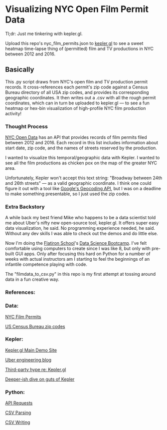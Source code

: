 # Visualizing NYC Open Film Permit Data

Tl;dr: Just me tinkering with kepler.gl.

Upload this repo's nyc_film_permits.json to [kepler.gl](http://kepler.gl/#/demo) to see a sweet heatmap time-lapse thing of (permitted) film and TV productions in NYC between 2012 and 2016.

## Basically

This .py script draws from NYC's open film and TV production permit records. It cross-references each permit's zip code against a Census Bureau directory of all USA zip codes, and provides its corresponding geographic coordinates. It then writes out a .csv with all the rough permit coordinates, which can in turn be uploaded to kepler.gl — to see a fun heatmap or hex-bin visualization of high-profile NYC film production activity!

### Thought Process

[NYC Open Data](https://opendata.cityofnewyork.us/) has an API that provides records of film permits filed between 2012 and 2016. Each record in this list includes information about start date, zip code, and the names of streets reserved by the production.

I wanted to visualize this temporal/geographic data with Kepler. I wanted to see all the film productions as chicken pox on the map of the greater NYC area. 

Unfortunately, Kepler won't accept this text string: "Broadway between 24th and 26th streets" — as a valid geographic coordinate. I think one could figure it out with a tool like [Google's Geocoding API](https://developers.google.com/maps/documentation/geocoding/intro), but I was on a deadline to make something presentable, so I just used the zip codes.

### Extra Backstory

A while back my best friend Mike who happens to be a data scientist told me about Uber's nifty new open-source tool, kepler.gl. It offers super easy data visualization, he said. No programming experience needed, he said. Without any dev skills I was able to check out the demos and do little else.

Now I'm doing the [Flatiron School](https://flatironschool.com/)'s [Data Science Bootcamp](https://flatironschool.com/career-courses/data-science-bootcamp/). I've felt comfortable using computers to create since I was like 8, but only with pre-built GUI apps. Only after focusing this hard on Python for a number of weeks with actual instructors am I starting to feel the beginnings of an infantile competence playing with code.

The "filmdata_to_csv.py" in this repo is my first attempt at tossing around data in a fun creative way.

### References:

### Data:
[NYC Film Permits](https://data.cityofnewyork.us/City-Government/Film-Permits/tg4x-b46p)

[US Census Bureau zip codes](https://gist.github.com/erichurst/7882666)

### Kepler:
[Kepler.gl Main Demo Site](https://kepler.gl/#/)

[Uber engineering blog](https://eng.uber.com/keplergl)

[Third-party hype re: Kepler.gl](https://opensource.com/article/18/8/keplergl)

[Deeper-ish dive on guts of Kepler](https://medium.com/vis-gl/how-sometimes-assuming-the-earth-is-flat-helps-speed-up-rendering-in-deck-gl-c43b72fd6db4)

### Python:
[API Requests](http://docs.python-requests.org/en/master/user/quickstart/#make-a-request)

[CSV Parsing](https://stackoverflow.com/questions/39704096/parse-online-comma-delimited-text-file-in-python-3-5)

[CSV Writing](https://docs.python.org/2/library/csv.html)
